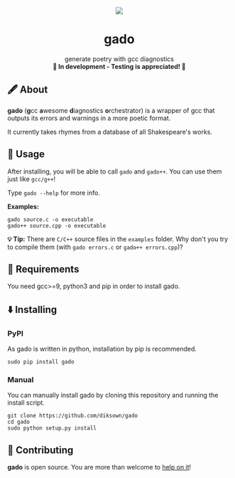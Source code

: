 

<p align="center"><img src="https://user-images.githubusercontent.com/49994083/146096949-671b2608-664a-4471-ac4b-7f3510ad6bde.png"></p>


<h1 align="center">gado</h1>
<p align="center">
  generate poetry with gcc diagnostics
  <br>
  <b>🚧 In development - Testing is appreciated! 🚧</b>
</p>

## 🖋️ About 

**gado** (**g**cc **a**wesome **d**iagnostics **o**rchestrator) is a wrapper of gcc that outputs its errors and warnings in a more poetic format.

It currently takes rhymes from a database of all Shakespeare's works.

## 🔎 Usage 

After installing, you will be able to call `gado` and `gado++`. You can use them just like `gcc/g++`!

Type `gado --help` for more info.

**Examples:**

```
gado source.c -o executable
gado++ source.cpp -o executable
```

**💡 Tip:** There are `C/C++` source files in the `examples` folder. Why don't you try to compile them (with `gado errors.c` or `gado++ errors.cpp`)?


## 📝 Requirements

You need gcc>=9, python3 and pip in order to install gado.

## ⬇️ Installing

### PyPI

As gado is written in python, installation by pip is recommended.

```
sudo pip install gado
```

### Manual

You can manually install gado by cloning this repository and running the install script.

```
git clone https://github.com/diksown/gado
cd gado
sudo python setup.py install
```

## 🤝 Contributing

**gado** is open source. You are more than welcome to [help on it](https://github.com/diksown/gado/issues)!
